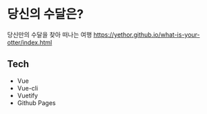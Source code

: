 # 당신의 수달은?

당신만의 수달을 찾아 떠나는 여행
https://yethor.github.io/what-is-your-otter/index.html


## Tech
- Vue
- Vue-cli
- Vuetify
- Github Pages

